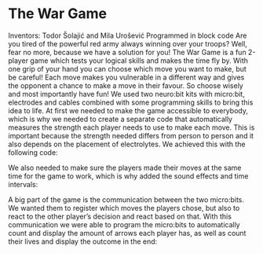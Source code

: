 # The War Game
Inventors: Todor Šolajić and Mila Urošević
Programmed in block code
Are you tired of the powerful red army always winning over your troops? Well, fear no more,
because we have a solution for you! The War Game is a fun 2-player game which tests your
logical skills and makes the time fly by.
With one grip of your hand you can choose which move you want to make, but be careful!
Each move makes you vulnerable in a different way and gives the opponent a chance to
make a move in their favour. So choose wisely and most importantly have fun!
We used two neuro:bit kits with micro:bit, electrodes and cables combined with some
programming skills to bring this idea to life.
At first we needed to make the game accessible to everybody, which is why we needed to
create a separate code that automatically measures the strength each player needs to use
to make each move. This is important because the strength needed differs from person to
person and it also depends on the placement of electrolytes. We achieved this with the
following code:

We also needed to make sure the players made their moves at the same time for the game
to work, which is why added the sound effects and time intervals:

A big part of the game is the communication between the two micro:bits. We wanted them to
register which moves the players chose, but also to react to the other player’s decision and
react based on that. With this communication we were able to program the micro:bits to
automatically count and display the amount of arrows each player has, as well as count their
lives and display the outcome in the end:
